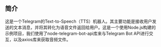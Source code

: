 ## 简介
这是一个Telegram的Text-to-Speech（TTS）机器人。其主要功能是接收用户发送的文本消息，并将其转化为语音文件返回给用户。这是一个使用Node.js构建的示例项目，我们使用了node-telegram-bot-api库来与Telegram Bot API进行交互，以及axios库来获取音频文件。
